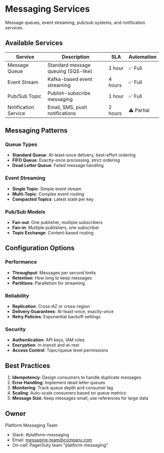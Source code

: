 # Messaging Services

Message queues, event streaming, pub/sub systems, and notification services.

## Available Services

| Service | Description | SLA | Automation |
|---------|-------------|-----|------------|
| Message Queue | Standard message queuing (SQS-like) | 1 hour | ✅ Full |
| Event Stream | Kafka-based event streaming | 4 hours | ✅ Full |
| Pub/Sub Topic | Publish-subscribe messaging | 1 hour | ✅ Full |
| Notification Service | Email, SMS, push notifications | 2 hours | ⚠️ Partial |

## Messaging Patterns

### Queue Types
- **Standard Queue**: At-least-once delivery, best-effort ordering
- **FIFO Queue**: Exactly-once processing, strict ordering
- **Dead Letter Queue**: Failed message handling

### Event Streaming
- **Single Topic**: Simple event stream
- **Multi-Topic**: Complex event routing
- **Compacted Topics**: Latest state per key

### Pub/Sub Models
- **Fan-out**: One publisher, multiple subscribers
- **Fan-in**: Multiple publishers, one subscriber
- **Topic Exchange**: Content-based routing

## Configuration Options

### Performance
- **Throughput**: Messages per second limits
- **Retention**: How long to keep messages
- **Partitions**: Parallelism for streaming

### Reliability
- **Replication**: Cross-AZ or cross-region
- **Delivery Guarantees**: At-least-once, exactly-once
- **Retry Policies**: Exponential backoff settings

### Security
- **Authentication**: API keys, IAM roles
- **Encryption**: In-transit and at-rest
- **Access Control**: Topic/queue level permissions

## Best Practices

1. **Idempotency**: Design consumers to handle duplicate messages
2. **Error Handling**: Implement dead letter queues
3. **Monitoring**: Track queue depth and consumer lag
4. **Scaling**: Auto-scale consumers based on queue metrics
5. **Message Size**: Keep messages small, use references for large data

## Owner

Platform Messaging Team
- Slack: #platform-messaging
- Email: messaging-team@company.com
- On-call: PagerDuty team "platform-messaging"